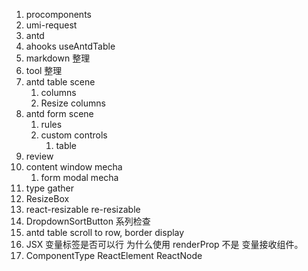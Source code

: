 1. procomponents
2. umi-request
3. antd
4. ahooks useAntdTable
5. markdown 整理
6. tool 整理
7. antd table scene
   1. columns
   2. Resize columns
8. antd form scene
   1. rules
   2. custom controls
      1. table
9. review
10. content window mecha
    1. form modal mecha
11. type gather
12. ResizeBox
13. react-resizable re-resizable
14. DropdownSortButton 系列检查
15. antd table scroll to row, border display
16. JSX 变量标签是否可以行 为什么使用 renderProp 不是 变量接收组件。
17. ComponentType ReactElement ReactNode
